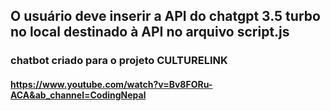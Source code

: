 ## O usuário deve inserir a API do chatgpt 3.5 turbo no local destinado à API no arquivo script.js
### chatbot criado para o projeto CULTURELINK
#### https://www.youtube.com/watch?v=Bv8FORu-ACA&ab_channel=CodingNepal